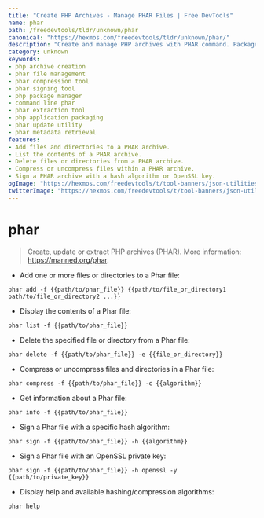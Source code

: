 ```yaml
---
title: "Create PHP Archives - Manage PHAR Files | Free DevTools"
name: phar
path: /freedevtools/tldr/unknown/phar
canonical: "https://hexmos.com/freedevtools/tldr/unknown/phar/"
description: "Create and manage PHP archives with PHAR command. Package, compress, and sign PHP applications for easy distribution. Free online tool, no registration required."
category: unknown
keywords:
- php archive creation
- phar file management
- phar compression tool
- phar signing tool
- php package manager
- command line phar
- phar extraction tool
- php application packaging
- phar update utility
- phar metadata retrieval
features:
- Add files and directories to a PHAR archive.
- List the contents of a PHAR archive.
- Delete files or directories from a PHAR archive.
- Compress or uncompress files within a PHAR archive.
- Sign a PHAR archive with a hash algorithm or OpenSSL key.
ogImage: "https://hexmos.com/freedevtools/t/tool-banners/json-utilities-banner.png"
twitterImage: "https://hexmos.com/freedevtools/t/tool-banners/json-utilities-banner.png"
---
```


# phar

> Create, update or extract PHP archives (PHAR).
> More information: <https://manned.org/phar>.

- Add one or more files or directories to a Phar file:

`phar add -f {{path/to/phar_file}} {{path/to/file_or_directory1 path/to/file_or_directory2 ...}}`

- Display the contents of a Phar file:

`phar list -f {{path/to/phar_file}}`

- Delete the specified file or directory from a Phar file:

`phar delete -f {{path/to/phar_file}} -e {{file_or_directory}}`

- Compress or uncompress files and directories in a Phar file:

`phar compress -f {{path/to/phar_file}} -c {{algorithm}}`

- Get information about a Phar file:

`phar info -f {{path/to/phar_file}}`

- Sign a Phar file with a specific hash algorithm:

`phar sign -f {{path/to/phar_file}} -h {{algorithm}}`

- Sign a Phar file with an OpenSSL private key:

`phar sign -f {{path/to/phar_file}} -h openssl -y {{path/to/private_key}}`

- Display help and available hashing/compression algorithms:

`phar help`
